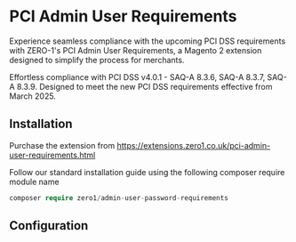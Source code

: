 # PCI Admin User Requirements

Experience seamless compliance with the upcoming PCI DSS requirements with ZERO-1's PCI Admin User Requirements, a Magento 2 extension designed to simplify the process for merchants.

Effortless compliance with PCI DSS v4.0.1 - SAQ-A 8.3.6, SAQ-A 8.3.7, SAQ-A 8.3.9. Designed to meet the new PCI DSS requirements effective from March 2025.

## Installation
Purchase the extension from https://extensions.zero1.co.uk/pci-admin-user-requirements.html


Follow our standard installation guide using the following composer require module name
```php
composer require zero1/admin-user-password-requirements
```



## Configuration


